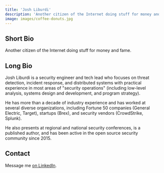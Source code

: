 ```yaml
---
title: 'Josh Liburdi'
description: 'Another citizen of the Internet doing stuff for money and fame.'
image: images/coffee-donuts.jpg
---
```


## Short Bio
Another citizen of the Internet doing stuff for money and fame. 

## Long Bio
Josh Liburdi is a security engineer and tech lead who focuses on threat detection, incident response, and distributed systems
with practical experience in most areas of "security operations" (including low-level analysis, systems design and development, and program strategy).

He has more than a decade of industry experience and has worked at several diverse organizations, including Fortune 50 companies (General Electric, Target), startups (Brex), and security vendors (CrowdStrike, Splunk).

He also presents at regional and national security conferences, is a published author, and has been active in the open source security community since 2015.

## Contact
Message me [on LinkedIn](https://www.linkedin.com/in/joshliburdi/).
